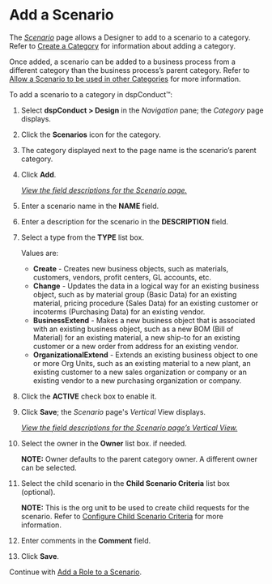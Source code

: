 # Add a Scenario

The *[Scenario](../Page_Desc/Scenario_H.htm)* page allows a Designer to
add to a scenario to a category. Refer to [Create a
Category](Create_a_Category.htm) for information about adding a
category.

Once added, a scenario can be added to a business process from a
different category than the business process’s parent category. Refer to
[Allow a Scenario to be used in other
Categories](Allow_a_Scenario_to_be_used_in_Other_Categories.htm) for
more information.

To add a scenario to a category in dspConduct™:

1.  Select <span style="font-weight: bold;">dspConduct \> Design</span>
    in the <span style="font-style: italic;">Navigation</span> pane; the
    <span style="font-style: italic;">Category</span> page displays.

2.  Click the **Scenarios** icon for the category.

3.  The category displayed next to the page name is the scenario’s
    parent category.

4.  Click **Add**.
    
    *[View the field descriptions for the Scenario
    page.](../Page_Desc/Scenario_H.htm)*

5.  Enter a scenario name in the **NAME** field.

6.  Enter a description for the scenario in the **DESCRIPTION** field.

7.  Select a type from the **TYPE** list box.
    
    Values are:
    
      - **Create** - Creates new business objects, such as materials,
        customers, vendors, profit centers, GL accounts, etc.
      - **Change** - Updates the data in a logical way for an existing
        business object, such as by material group (Basic Data) for an
        existing material, pricing procedure (Sales Data) for an
        existing customer or incoterms (Purchasing Data) for an existing
        vendor.
      - **BusinessExtend** - Makes a new business object that is
        associated with an existing business object, such as a new BOM
        (Bill of Material) for an existing material, a new ship-to for
        an existing customer or a new order from address for an existing
        vendor.
      - **OrganizationalExtend** - Extends an existing business object
        to one or more Org Units, such as an existing material to a new
        plant, an existing customer to a new sales organization or
        company or an existing vendor to a new purchasing organization
        or company.

8.  Click the **ACTIVE** check box to enable it.

9.  Click **Save**; the *Scenario* page's *Vertical* View displays.
    
    *[View the field descriptions for the Scenario page’s Vertical
    View.](../Page_Desc/Scenario_H.htm#Scenario_V)*

10. Select the owner in the **Owner** list box. if needed.
    
    **NOTE:** Owner defaults to the parent category owner. A different
    owner can be selected.

11. Select the child scenario in the **Child Scenario Criteria** list
    box (optional).
    
    **NOTE:** This is the org unit to be used to create child requests
    for the scenario. Refer to [Configure Child Scenario
    Criteria](Configure_Child_Scenario_Criteria.htm) for more
    information.

12. Enter comments in the **Comment** field.

13. Click **Save**.

Continue with [Add a Role to a Scenario](Add_a_Role_to_a_Scenario.htm).

